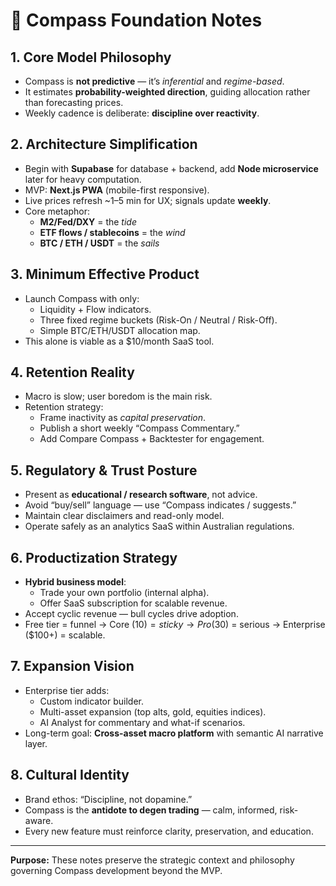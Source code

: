# 🧱 Compass Foundation Notes

## 1. Core Model Philosophy
- Compass is **not predictive** — it’s *inferential* and *regime-based*.
- It estimates **probability-weighted direction**, guiding allocation rather than forecasting prices.
- Weekly cadence is deliberate: **discipline over reactivity**.

## 2. Architecture Simplification
- Begin with **Supabase** for database + backend, add **Node microservice** later for heavy computation.
- MVP: **Next.js PWA** (mobile-first responsive).
- Live prices refresh ~1–5 min for UX; signals update **weekly**.
- Core metaphor:  
  - **M2/Fed/DXY** = the *tide*  
  - **ETF flows / stablecoins** = the *wind*  
  - **BTC / ETH / USDT** = the *sails*

## 3. Minimum Effective Product
- Launch Compass with only:
  - Liquidity + Flow indicators.
  - Three fixed regime buckets (Risk-On / Neutral / Risk-Off).
  - Simple BTC/ETH/USDT allocation map.
- This alone is viable as a $10/month SaaS tool.

## 4. Retention Reality
- Macro is slow; user boredom is the main risk.
- Retention strategy:
  - Frame inactivity as *capital preservation*.
  - Publish a short weekly “Compass Commentary.”
  - Add Compare Compass + Backtester for engagement.

## 5. Regulatory & Trust Posture
- Present as **educational / research software**, not advice.
- Avoid “buy/sell” language — use “Compass indicates / suggests.”
- Maintain clear disclaimers and read-only model.
- Operate safely as an analytics SaaS within Australian regulations.

## 6. Productization Strategy
- **Hybrid business model**:
  - Trade your own portfolio (internal alpha).
  - Offer SaaS subscription for scalable revenue.
- Accept cyclic revenue — bull cycles drive adoption.
- Free tier = funnel → Core ($10) = sticky → Pro ($30) = serious → Enterprise ($100+) = scalable.

## 7. Expansion Vision
- Enterprise tier adds:
  - Custom indicator builder.
  - Multi-asset expansion (top alts, gold, equities indices).
  - AI Analyst for commentary and what-if scenarios.
- Long-term goal: **Cross-asset macro platform** with semantic AI narrative layer.

## 8. Cultural Identity
- Brand ethos: “Discipline, not dopamine.”
- Compass is the **antidote to degen trading** — calm, informed, risk-aware.
- Every new feature must reinforce clarity, preservation, and education.

---
**Purpose:** These notes preserve the strategic context and philosophy governing Compass development beyond the MVP.
